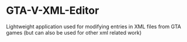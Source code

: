 # GTA-V-XML-Editor
Lightweight application used for modifying entries in XML files from GTA games (but can also be used for other xml related work)
